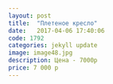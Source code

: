```yaml
---
layout: post
title:  "Плетеное кресло"
date:   2017-04-06 17:40:06
code: 1792
categories: jekyll update
image: image48.jpg
description: Цена - 7000р
price: 7 000 р
---
```

